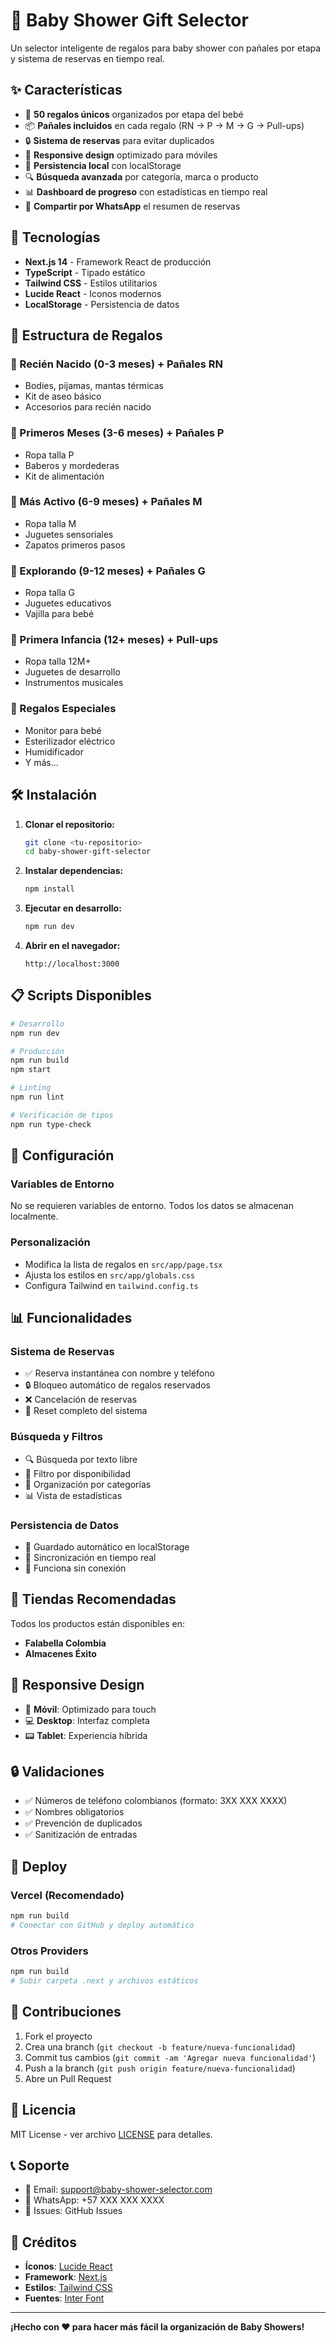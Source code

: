 # 🎁 Baby Shower Gift Selector

Un selector inteligente de regalos para baby shower con pañales por etapa y sistema de reservas en tiempo real.

## ✨ Características

- 🎯 **50 regalos únicos** organizados por etapa del bebé
- 📦 **Pañales incluidos** en cada regalo (RN → P → M → G → Pull-ups)
- 🔒 **Sistema de reservas** para evitar duplicados
- 📱 **Responsive design** optimizado para móviles
- 💾 **Persistencia local** con localStorage
- 🔍 **Búsqueda avanzada** por categoría, marca o producto
- 📊 **Dashboard de progreso** con estadísticas en tiempo real
- 📱 **Compartir por WhatsApp** el resumen de reservas

## 🚀 Tecnologías

- **Next.js 14** - Framework React de producción
- **TypeScript** - Tipado estático
- **Tailwind CSS** - Estilos utilitarios
- **Lucide React** - Iconos modernos
- **LocalStorage** - Persistencia de datos

## 📱 Estructura de Regalos

### 👶 Recién Nacido (0-3 meses) + Pañales RN
- Bodies, pijamas, mantas térmicas
- Kit de aseo básico
- Accesorios para recién nacido

### 🌟 Primeros Meses (3-6 meses) + Pañales P
- Ropa talla P
- Baberos y mordederas
- Kit de alimentación

### 🚀 Más Activo (6-9 meses) + Pañales M
- Ropa talla M
- Juguetes sensoriales
- Zapatos primeros pasos

### 🎯 Explorando (9-12 meses) + Pañales G
- Ropa talla G
- Juguetes educativos
- Vajilla para bebé

### 🌈 Primera Infancia (12+ meses) + Pull-ups
- Ropa talla 12M+
- Juguetes de desarrollo
- Instrumentos musicales

### 💎 Regalos Especiales
- Monitor para bebé
- Esterilizador eléctrico
- Humidificador
- Y más...

## 🛠️ Instalación

1. **Clonar el repositorio:**
   ```bash
   git clone <tu-repositorio>
   cd baby-shower-gift-selector
   ```

2. **Instalar dependencias:**
   ```bash
   npm install
   ```

3. **Ejecutar en desarrollo:**
   ```bash
   npm run dev
   ```

4. **Abrir en el navegador:**
   ```
   http://localhost:3000
   ```

## 📋 Scripts Disponibles

```bash
# Desarrollo
npm run dev

# Producción
npm run build
npm start

# Linting
npm run lint

# Verificación de tipos
npm run type-check
```

## 🔧 Configuración

### Variables de Entorno
No se requieren variables de entorno. Todos los datos se almacenan localmente.

### Personalización
- Modifica la lista de regalos en `src/app/page.tsx`
- Ajusta los estilos en `src/app/globals.css`
- Configura Tailwind en `tailwind.config.ts`

## 📊 Funcionalidades

### Sistema de Reservas
- ✅ Reserva instantánea con nombre y teléfono
- 🔒 Bloqueo automático de regalos reservados
- ❌ Cancelación de reservas
- 🔄 Reset completo del sistema

### Búsqueda y Filtros
- 🔍 Búsqueda por texto libre
- 🎯 Filtro por disponibilidad
- 📂 Organización por categorías
- 📊 Vista de estadísticas

### Persistencia de Datos
- 💾 Guardado automático en localStorage
- 🔄 Sincronización en tiempo real
- 📱 Funciona sin conexión

## 🛒 Tiendas Recomendadas

Todos los productos están disponibles en:
- **Falabella Colombia**
- **Almacenes Éxito**

## 📱 Responsive Design

- 📱 **Móvil**: Optimizado para touch
- 💻 **Desktop**: Interfaz completa
- 📟 **Tablet**: Experiencia híbrida

## 🔒 Validaciones

- ✅ Números de teléfono colombianos (formato: 3XX XXX XXXX)
- ✅ Nombres obligatorios
- ✅ Prevención de duplicados
- ✅ Sanitización de entradas

## 🚀 Deploy

### Vercel (Recomendado)
```bash
npm run build
# Conectar con GitHub y deploy automático
```

### Otros Providers
```bash
npm run build
# Subir carpeta .next y archivos estáticos
```

## 🤝 Contribuciones

1. Fork el proyecto
2. Crea una branch (`git checkout -b feature/nueva-funcionalidad`)
3. Commit tus cambios (`git commit -am 'Agregar nueva funcionalidad'`)
4. Push a la branch (`git push origin feature/nueva-funcionalidad`)
5. Abre un Pull Request

## 📝 Licencia

MIT License - ver archivo [LICENSE](LICENSE) para detalles.

## 📞 Soporte

- 📧 Email: support@baby-shower-selector.com
- 💬 WhatsApp: +57 XXX XXX XXXX
- 🐛 Issues: GitHub Issues

## 🙏 Créditos

- **Íconos**: [Lucide React](https://lucide.dev/)
- **Framework**: [Next.js](https://nextjs.org/)
- **Estilos**: [Tailwind CSS](https://tailwindcss.com/)
- **Fuentes**: [Inter Font](https://rsms.me/inter/)

---

**¡Hecho con ❤️ para hacer más fácil la organización de Baby Showers!**